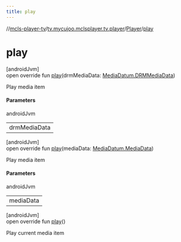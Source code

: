 ```yaml
---
title: play
---
```

//[mcls-player-tv](../../../index.html)/[tv.mycujoo.mclsplayer.tv.player](../index.html)/[Player](index.html)/[play](play.html)



# play



[androidJvm]\
open override fun [play](play.html)(drmMediaData: [MediaDatum.DRMMediaData](../-media-datum/-d-r-m-media-data/index.html))



Play media item



#### Parameters


androidJvm

| |
|---|
| drmMediaData |





[androidJvm]\
open override fun [play](play.html)(mediaData: [MediaDatum.MediaData](../-media-datum/-media-data/index.html))



Play media item



#### Parameters


androidJvm

| |
|---|
| mediaData |





[androidJvm]\
open override fun [play](play.html)()



Play current media item




